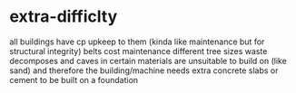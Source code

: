 # extra-difficlty

all buildings have cp upkeep to them (kinda like maintenance but for structural integrity)
belts cost maintenance
different tree sizes
waste decomposes and caves in
certain materials are unsuitable to build on (like sand) and therefore the building/machine needs extra concrete slabs or cement to be built on a foundation
